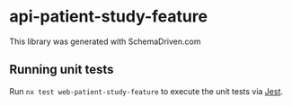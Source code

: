 
# api-patient-study-feature

This library was generated with SchemaDriven.com

## Running unit tests

Run `nx test web-patient-study-feature` to execute the unit tests via [Jest](https://jestjs.io).

